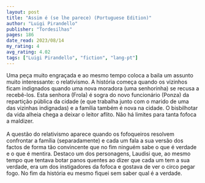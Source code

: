 ```yaml
---
layout: post
title: "Assim é (se lhe parece) (Portuguese Edition)"
author: "Luigi Pirandello"
publisher: "Tordesilhas"
pages: 186
date_read: 2023/08/14
my_rating: 4
avg_rating: 4.02
tags: ["Luigi Pirandello", "fiction", "lang-pt"]
---
```


Uma peça muito engraçada e ao mesmo tempo coloca a baila um assunto muito interessante: o relativismo. A história começa quando os vizinhos ficam indignados quando uma nova moradora (uma senhorinha) se recusa a recebê-los. Esta senhora (Frola) é sogra do novo funcionário (Ponza) da repartição pública da cidade (e que trabalha junto com o marido de uma das vizinhas indignadas) e a família também é nova na cidade. O bisbilhotar da vida alheia chega a deixar o leitor aflito. Não há limites para tanta fofoca a maldizer. <br/><br/>A questão do relativismo aparece quando os fofoqueiros resolvem confrontar a família (separadamente) e cada um fala a sua versão dos factos de forma tão convincente que no fim ninguém sabe o que é verdade e o que é mentira. Destaco um dos personagens, Laudisi que, ao mesmo tempo que tentava botar panos quentes ao dizer que cada um tem a sua verdade, era um dos instigadores da fofoca e gostava de ver o circo pegar fogo. No fim da história eu mesmo fiquei sem saber qual é a verdade. 

